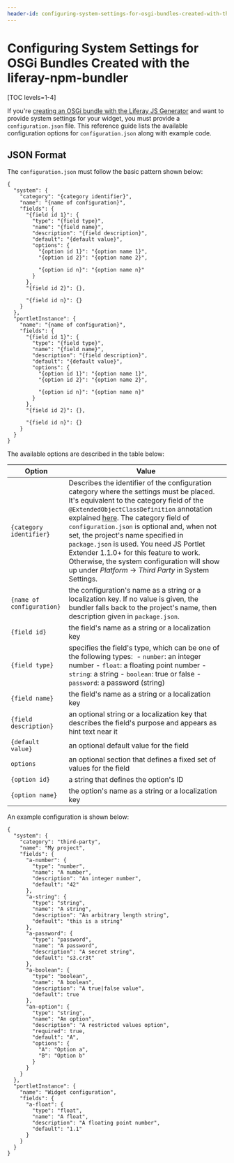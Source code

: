 ```yaml
---
header-id: configuring-system-settings-for-osgi-bundles-created-with-the-bundler
---
```


# Configuring System Settings for OSGi Bundles Created with the liferay-npm-bundler

[TOC levels=1-4]

If you're 
[creating an OSGi bundle with the Liferay JS Generator](/docs/7-1/tutorials/-/knowledge_base/t/creating-and-bundling-javascript-portlets-with-javascript-tooling) 
and want to provide system settings for your widget, you must provide a 
`configuration.json` file. This reference guide lists the available configuration 
options for `configuration.json` along with example code.

## JSON Format

The `configuration.json` must follow the basic pattern shown below:

    {
      "system": {
        "category": "{category identifier}",
        "name": "{name of configuration}",
        "fields": {
          "{field id 1}": {
            "type": "{field type}",
            "name": "{field name}",
            "description": "{field description}",
            "default": "{default value}",
            "options": {
              "{option id 1}": "{option name 1}",
              "{option id 2}": "{option name 2}",

              "{option id n}": "{option name n}"
            }
          },
          "{field id 2}": {},

          "{field id n}": {}
        }
      },
      "portletInstance": {
        "name": "{name of configuration}",
        "fields": {
          "{field id 1}": {
            "type": "{field type}",
            "name": "{field name}",
            "description": "{field description}",
            "default": "{default value}",
            "options": {
              "{option id 1}": "{option name 1}",
              "{option id 2}": "{option name 2}",

              "{option id n}": "{option name n}"
            }
          },
          "{field id 2}": {},

          "{field id n}": {}
        }
      }
    }

The available options are described in the table below:

| Option | Value |
| --- | --- |
| `{category identifier}` | Describes the identifier of the configuration category where the settings must be placed. It's equivalent to the category field of the `@ExtendedObjectClassDefinition` annotation explained [here](/docs/7-2/frameworks/-/knowledge_base/f/categorizing-the-configuration). The category field of `configuration.json` is optional and, when not set, the project's name specified in `package.json` is used. You need JS Portlet Extender 1.1.0+ for this feature to work. Otherwise, the system configuration will show up under *Platform* &rarr; *Third Party* in System Settings. |
| `{name of configuration}` | the configuration's name as a string or a localization key. If no value is given, the bundler falls back to the project's name, then description given in `package.json`. |
| `{field id}` | the field's name as a string or a localization key |
| `{field type}` | specifies the field's type, which can be one of the following types: &nbsp;- `number`: an integer number&nbsp;- `float`: a floating point number&nbsp;- `string`: a string&nbsp;- `boolean`: true or false&nbsp;- `password`: a password (string) |
| `{field name}` | the field's name as a string or a localization key |
| `{field description}` | an optional string or a localization key that describes the field's purpose and appears as hint text near it |
| `{default value}` | an optional default value for the field |
| `options` | an optional section that defines a fixed set of values for the field |
| `{option id}` | a string that defines the option's ID |
| `{option name}` | the option's name as a string or a localization key |

An example configuration is shown below:

    {
      "system": {
        "category": "third-party",
        "name": "My project",
        "fields": {
          "a-number": {
            "type": "number",
            "name": "A number",
            "description": "An integer number",
            "default": "42"
          },
          "a-string": {
            "type": "string",
            "name": "A string",
            "description": "An arbitrary length string",
            "default": "this is a string"
          },
          "a-password": {
            "type": "password",
            "name": "A password",
            "description": "A secret string",
            "default": "s3.cr3t"
          },
          "a-boolean": {
            "type": "boolean",
            "name": "A boolean",
            "description": "A true|false value",
            "default": true
          },
          "an-option": {
            "type": "string",
            "name": "An option",
            "description": "A restricted values option",
            "required": true,
            "default": "A",
            "options": {
              "A": "Option a",
              "B": "Option b"
            }
          }
        }
      },
      "portletInstance": {
        "name": "Widget configuration",
        "fields": {
          "a-float": {
            "type": "float",
            "name": "A float",
            "description": "A floating point number",
            "default": "1.1"
          }
        }
      }
    }
